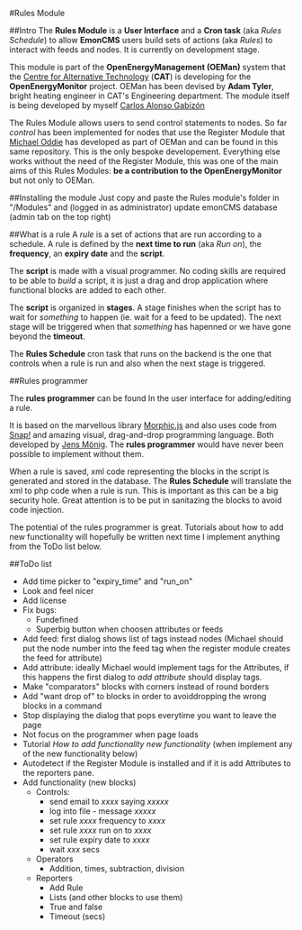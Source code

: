 #Rules Module

##Intro
The **Rules Module** is a **User Interface** and a **Cron task** (aka *Rules Schedule*) to allow **EmonCMS** users build sets of actions (aka *Rules*) to interact with feeds and nodes. It is currently on development stage.

This module is part of the **OpenEnergyManagement (OEMan)** system that the [Centre for Alternative Technology](http://cat.org.uk) (**CAT**) is developing for the **OpenEnergyMonitor** project. OEMan has been devised by **Adam Tyler**, bright heating engineer in CAT's Engineering department. The module itself is being developed by myself [Carlos Alonso Gabizón](https://github.com/cagabi)

The Rules Module allows users to send control statements to nodes. So far *control* has been implemented for nodes that use the Register Module that [Michael Oddie](https://github.com/0ddie) has developed as part of OEMan and can be found in this same repository. This is the only bespoke developement. Everything else works without the need of the Register Module, this was one of the main aims of this Rules Modules: **be a contribution to the OpenEnergyMonitor** but not only to OEMan.

##Installing the module
Just copy and paste the Rules module's folder in "/Modules" and (logged in as administrator) update emonCMS database (admin tab on the top right)

##What is a rule
A *rule* is a set of actions that are run according to a schedule. A rule is defined by the **next time to run** (aka *Run on*), the **frequency**, an **expiry date** and the  **script**.

The **script** is made with a visual programmer. No coding skills are required to be able to *build* a script, it is just a drag and drop application where functional blocks are added to each other.

The **script** is organized in **stages**. A stage finishes when the script has to wait for *something* to happen (ie. wait for a feed to be updated). The next stage will be triggered when that *something* has hapenned or we have gone beyond the **timeout**.

The **Rules Schedule** cron task that runs on the backend is the one that controls when a rule is run and also when the next stage is triggered.

##Rules programmer

The **rules programmer** can be found In the user interface for adding/editing a rule.

It is based on the marvellous library [Morphic.js](https://github.com/jmoenig/morphic.js) and also uses code from [Snap!](https://snap.berkeley.edu/) and amazing visual, drag-and-drop programming language. Both developed by [Jens Mönig](https://github.com/jmoeni). The **rules programmer** would have never been possible to implement without them.

When a rule is saved, xml code representing the blocks in the script is generated and stored in the database. The **Rules Schedule** will translate the xml to php code when a rule is run. This is important as this can be a big security hole. Great attention is to be put in sanitazing the blocks to avoid code injection.

The potential of the rules programmer is great. Tutorials about how to add new functionality will hopefully be written next time I implement anything from the ToDo list below.

##ToDo list
- Add time picker to "expiry_time" and "run_on"
- Look and feel nicer
- Add license
- Fix bugs: 
	- Fundefined
	- Superbig button when choosen attributes or feeds
- Add feed: first dialog shows list of tags instead nodes (Michael should put the node number into the feed tag when the register module creates the feed for attribute) 
- Add attribute: ideally Michael would implement tags for the Attributes, if this happens the first dialog to *add attribute* should display tags.
- Make "comparators" blocks with corners instead of round borders
- Add "want drop of" to blocks in order to avoiddropping the wrong blocks in a command
- Stop displaying the dialog that pops everytime you want to leave the page
- Not focus on the programmer when page loads
- Tutorial *How to add functionality new functionality* (when implement any of the new functionality below)
- Autodetect if the Register Module is installed and if it is add Attributes to the reporters pane. 
- Add functionality (new blocks)
	- Controls: 
		- send email to *xxxx* saying *xxxxx*
		- log into file - message *xxxxx*
		- set rule *xxxx* frequency to *xxxx*
		- set rule *xxxx* run on to *xxxx*
		- set rule expiry date to *xxxx*
		- wait *xxx* secs
	- Operators
		- Addition, times, subtraction, division
	- Reporters
		- Add Rule
		- Lists (and other blocks to use them)
		- True and false
		- Timeout (secs)
		
		